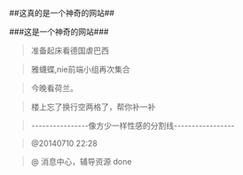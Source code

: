 ##这真的是一个神奇的网站##

###这是一个神奇的网站###

> 准备起床看德国虐巴西

> 雅蠛蝶,nie前端小组再次集合

> 今晚看荷兰。

> 楼上忘了换行空两格了，帮你补一补

> ----------------像方少一样性感的分割线-----------------

> @20140710 22:28

> @ 消息中心，辅导资源 done
